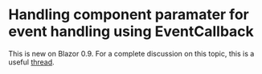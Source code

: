 # Handling component paramater for event handling using EventCallback<T>

This is new on Blazor 0.9. For a complete discussion on this topic, this is a useful [thread](https://github.com/aspnet/AspNetCore/issues/6351).